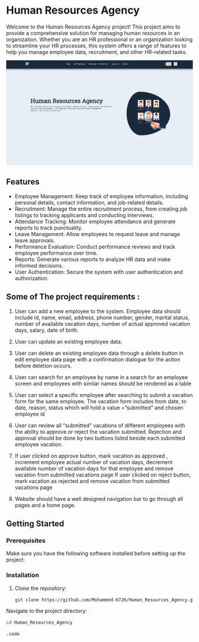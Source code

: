 # Human Resources Agency

Welcome to the Human Resources Agency project! This project aims to provide a comprehensive solution for managing human resources in an organization. Whether you are an HR professional or an organization looking to streamline your HR processes, this system offers a range of features to help you manage employee data, recruitment, and other HR-related tasks.

![home page](imgs/mainimageredme.png)

## Features

- Employee Management: Keep track of employee information, including personal details, contact information, and job-related details.
- Recruitment: Manage the entire recruitment process, from creating job listings to tracking applicants and conducting interviews.
- Attendance Tracking: Monitor employee attendance and generate reports to track punctuality.
- Leave Management: Allow employees to request leave and manage leave approvals.
- Performance Evaluation: Conduct performance reviews and track employee performance over time.
- Reports: Generate various reports to analyze HR data and make informed decisions.
- User Authentication: Secure the system with user authentication and authorization.

## Some of The project requirements :
1. User can add a new employee to the system. Employee data should include id,
name, email, address, phone number, gender, marital status, number of available
vacation days, number of actual approved vacation days, salary, date of birth.
2. User can update an existing employee data.
3. User can delete an existing employee data through a delete button in edit
employee data page with a confirmation dialogue for the action before deletion
occurs.
4. User can search for an employee by name in a search for an employee screen
and employees with similar names should be rendered as a table
5. User can select a specific employee after searching to submit a vacation form for
the same employee. The vacation form includes from date, to date, reason,
status which will hold a value =”submitted” and chosen employee id
6. User can review all “submitted” vacations of different employees with the ability to
approve or reject the vacation submitted. Rejection and approval should be done
by two buttons listed beside each submitted employee vacation.

7. If user clicked on approve button, mark vacation as approved , increment
employee actual number of vacation days, decrement available number of
vacation days for that employee and remove vacation from submitted vacations
page
If user clicked on reject button, mark vacation as rejected and remove vacation
from submitted vacations page
8. Website should have a well designed navigation bar to go through all pages and
a home page.

## Getting Started

### Prerequisites

Make sure you have the following software installed before setting up the project:

### Installation

1. Clone the repository:

   ```bash
   git clone https://github.com/Mohammed-6726/Human_Resources_Agency.git
   
Navigate to the project directory:

   ```bash
   cd Human_Resources_Agency
   ```
   ```bash
   .code
   ```

